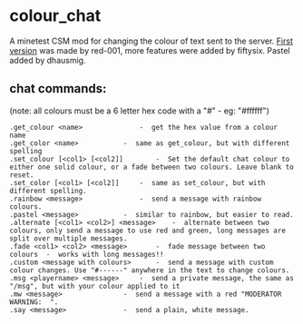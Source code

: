 # colour_chat
A minetest CSM mod for changing the colour of text sent to the server.
[First version](https://github.com/red-001/colour_chat) was made by red-001, more features were added by fiftysix. Pastel added by dhausmig.

## chat commands:  
(note: all colours must be a 6 letter hex code with a "#" - eg: "#ffffff")

	.get_colour <name>  			-  get the hex value from a colour name
	.get_color <name> 			-  same as get_colour, but with different spelling
	.set_colour [<col1> [<col2]]   		-  Set the default chat colour to either one solid colour, or a fade between two colours. Leave blank to reset.
	.set_color [<col1> [<col2]]		-  same as set_colour, but with different spelling.
	.rainbow <message>  			-  send a message with rainbow colours.
	.pastel <message>  			-  similar to rainbow, but easier to read.
	.alternate [<col1> <col2>] <message>	-  alternate between two colours, only send a message to use red and green, long messages are split over multiple messages.
	.fade <col1> <col2> <message>  		-  fade message between two colours  -  works with long messages!!
	.custom <message with colours>  	-  send a message with custom colour changes. Use "#------" anywhere in the text to change colours.
	.msg <playername> <message>		-  send a private message, the same as "/msg", but with your colour applied to it
	.mw <message>  				-  send a message with a red "MODERATOR WARNING:  ".
	.say <message>  			-  send a plain, white message.
